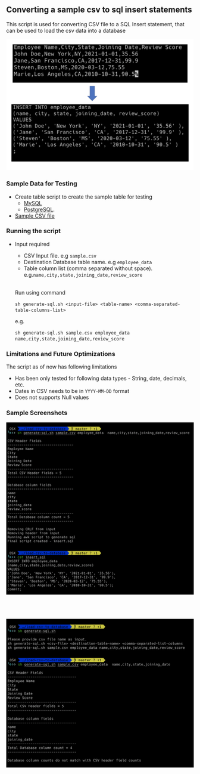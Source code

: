 ## Converting a sample csv to sql insert statements

This script is used for converting CSV file to a SQL Insert statement, that can be used to load the csv data into a database

![Requirement](Requirement.png)


### Sample Data for Testing
 - Create table script to create the sample table for testing
    - [MySQL](create-table-mysql.sql)
    - [PostgreSQL](create-table-postgres.sql).
 - [Sample CSV file](sample.csv)
   

### Running the script
 - Input required
    - CSV Input file. e.g `sample.csv`
    - Destination Database table name. e.g `employee_data`
    - Table column list (comma separated without space). e.g.`name,city,state,joining_date,review_score`
   <br/><br/>
      
   Run using command
   ```
   sh generate-sql.sh <input-file> <table-name> <comma-separated-table-columns-list>
   ```
   e.g.
   ```
   sh generate-sql.sh sample.csv employee_data  name,city,state,joining_date,review_score
   ```
  
### Limitations and Future Optimizations

The script as of now has following limitations
 - Has been only tested for following data types - String, date, decimals, etc.
 - Dates in CSV needs to be in `YYYY-MM-DD` format
 - Does not supports Null values

### Sample Screenshots
![Execution of Script](Screenshot-successful-run.png)

<br/>
<br/>

![Validations in Script](Screenshot-validations.png)
